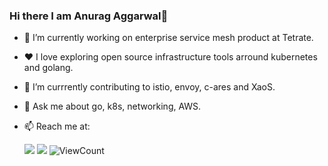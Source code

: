### Hi there I am Anurag Aggarwal👋


- 🔭 I’m currently working on enterprise service mesh product at Tetrate.

- ❤️ I love exploring open source infrastructure tools arround kubernetes and golang.

- 🤔 I’m currrently contributing to istio, envoy, c-ares and XaoS.

- 💬 Ask me about go, k8s, networking, AWS.

- 📫 Reach me at:
   
   [![](https://img.shields.io/badge/LinkedIn-0077B5?style=for-the-badge&logo=linkedin&logoColor=white)](https://www.linkedin.com/in/kanurag94/) [![](https://img.shields.io/badge/Gmail-D14836?style=for-the-badge&logo=gmail&logoColor=white)](mailto:kanurag94@gmail.com) <img alt="ViewCount" src="https://komarev.com/ghpvc/?username=kanurag94&&style=for-the-badge" />
